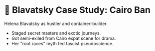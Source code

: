 # 📜 Blavatsky Case Study: Cairo Ban
Helena Blavatsky as hustler and container-builder.
- Staged secret masters and exotic journeys.
- Got semi-exiled from Cairo expat scene for drama.
- Her "root races" myth fed fascist pseudoscience.
